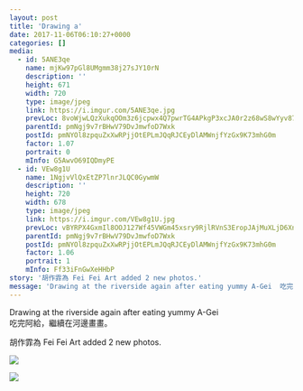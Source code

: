 ```yaml
---
layout: post
title: 'Drawing a' 
date: 2017-11-06T06:10:27+0000 
categories: [] 
media:
  - id: 5ANE3qe
    name: mjKw97pGl8UMgmm38j27sJY10rN
    description: ''   
    height: 671
    width: 720
    type: image/jpeg
    link: https://i.imgur.com/5ANE3qe.jpg
    prevLoc: 8voWjwLQzXukqOOm3z6jcpwx4Q7pwrTG4APkgP3xcJA0r2z68wS8wYyv878xI8w9k6GpV1uZgG0KDzO4hOXqjzVPXRcwqmLqvKgPuxrzyWBLwyiPRQxQ6nLqIG7Vq36xEkSYV2w59YmKSMR26goxNotKMrrqr0WLcgzJAg028qfWjjANYgO0tJW1Evvq8qCqpZ9g4BMJS5QooMK67VfZOMx6G6YjCpg4lp7EZNS7AVRR4kw1hRyyL48EwVClw3BBA6yncxy
    parentId: pmNgj9v7rBHwV79DvJmwfoD7Wxk
    postId: pmNYOl8zpquZxXwRPjjOtEPLmJQqRJCEyDlAMWnjfYzGx9K73mhG0m
    factor: 1.07
    portrait: 0
    mInfo: G5AwvO69IQDmyPE
  - id: VEw8g1U
    name: 1NgjvVlQxEtZP7lnrJLQC0GywmW
    description: ''   
    height: 720
    width: 678
    type: image/jpeg
    link: https://i.imgur.com/VEw8g1U.jpg
    prevLoc: vBYRPX4GxmIl8OOJ127Wf45VWGm45xsry9RjlRVnS3EropJAjMuXLjD6XnXvIzB4WXRMj1FXkDLYQ9Gqf7w3Q6RE0zIX07zygy7LSQnK7XrxVJCq4jA7518Lt0GAlzGZR5hLzRWG7R0xi5GzEMWNwMUYvzjnD3XmTzvV8zqw9YT0VVWEM4xpuAL2NDD7gJikoxJzGoPgT9AXRzzmR5h5oLkqLyXoUjpGOgPXrAUlGk1vV8J9SNojX7Yq1GU8V3mprn1LImD
    parentId: pmNgj9v7rBHwV79DvJmwfoD7Wxk
    postId: pmNYOl8zpquZxXwRPjjOtEPLmJQqRJCEyDlAMWnjfYzGx9K73mhG0m
    factor: 1.06
    portrait: 1
    mInfo: Ff33iFnGwXeHHbP
story: '胡作霏為 Fei Fei Art added 2 new photos.'  
message: 'Drawing at the riverside again after eating yummy A-Gei  吃完阿給，繼續在河邊畫畫。'  
---
```


Drawing at the riverside again after eating yummy A-Gei  
吃完阿給，繼續在河邊畫畫。
 
 
[//]: #story:
胡作霏為 Fei Fei Art added 2 new photos.


[//]: #media:  
<a href="https://i.imgur.com/5ANE3qe.jpg"><img class="postImage" src="https://i.imgur.com/5ANE3qeh.jpg" />  
</a>    


<a href="https://i.imgur.com/VEw8g1U.jpg"><img class="postImage" src="https://i.imgur.com/VEw8g1Uh.jpg" />  
</a>   
